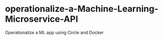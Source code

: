 # operationalize-a-Machine-Learning-Microservice-API
Operationalize a ML app using Circle and Docker
